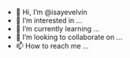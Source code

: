 - 👋 Hi, I’m @isayevelvin
- 👀 I’m interested in ...
- 🌱 I’m currently learning ...
- 💞️ I’m looking to collaborate on ...
- 📫 How to reach me ...

<!---
isayevelvin/isayevelvin is a ✨ special ✨ repository because its `README.md` (this file) appears on your GitHub profile.
You can click the Preview link to take a look at your changes.
--->
